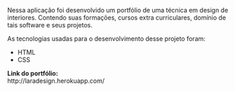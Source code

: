  <p> Nessa aplicação foi desenvolvido um portfólio de uma técnica em design de interiores. Contendo suas formações, cursos extra curriculares, domínio de tais software  e seus projetos.</p> 
 
<P> As tecnologias usadas para o desenvolvimento desse projeto foram:</p>

 - HTML
 - CSS
<p> <strong> Link do portfólio:<br> </strong>  
http://laradesign.herokuapp.com/
